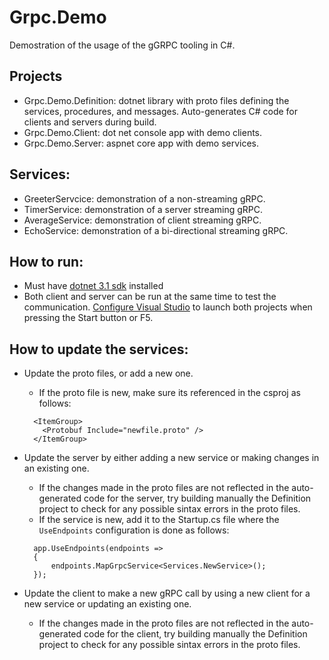 # Grpc.Demo
Demostration of the usage of the gGRPC tooling in C#.

## Projects
- Grpc.Demo.Definition: dotnet library with proto files defining the services, procedures, and messages. Auto-generates C# code for clients and servers during build.
- Grpc.Demo.Client: dot net console app with demo clients.
- Grpc.Demo.Server: aspnet core app with demo services.

## Services:
- GreeterServcice: demonstration of a non-streaming gRPC.
- TimerService: demonstration of a server streaming gRPC.
- AverageService: demonstration of client streaming gRPC.
- EchoService: demonstration of a bi-directional streaming gRPC.

## How to run:
- Must have [dotnet 3.1 sdk](https://dotnet.microsoft.com/download/dotnet/3.1) installed
- Both client and server can be run at the same time to test the communication. [Configure Visual Studio](https://docs.microsoft.com/en-us/visualstudio/ide/how-to-set-multiple-startup-projects?view=vs-2019) to launch both projects when pressing the Start button or F5.

## How to update the services:
- Update the proto files, or add a new one. 
  - If the proto file is new, make sure its referenced in the csproj as follows:
  ```
    <ItemGroup>
      <Protobuf Include="newfile.proto" />
    </ItemGroup>
  ```
- Update the server by either adding a new service or making changes in an existing one. 
  - If the changes made in the proto files are not reflected in the auto-generated code for the server, try building manually the Definition project to check for any possible sintax errors in the proto files.
  - If the service is new, add it to the Startup.cs file where the `UseEndpoints` configuration is done as follows:
  ```
    app.UseEndpoints(endpoints =>
    {
        endpoints.MapGrpcService<Services.NewService>();
    });
  ```
  
- Update the client to make a new gRPC call by using a new client for a new service or updating an existing one.
  - If the changes made in the proto files are not reflected in the auto-generated code for the client, try building manually the Definition project to check for any possible sintax errors in the proto files.

